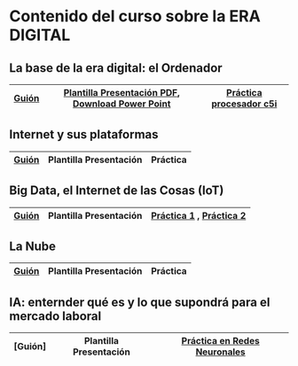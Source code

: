 # Contenido del curso sobre la ERA DIGITAL

## La base de la era digital: el Ordenador 

| [Guión](https://pauandalt.github.io/Guion_Clase_1/) | [Plantilla Presentación PDF](https://github.com/Pauandalt/Presntacion_Clase1_PDF/blob/master/Pantilla%20de%20la%20presentaci%C3%B3n%20clase%201.pdf), [Download Power Point](https://github.com/Pauandalt/Presntaci-n_PP_Clase_1/blob/master/plantilla%20de%20la%20presentaci%C3%B3n.pptx) | [Práctica procesador c5i](https://pauandalt.github.io/TFG-Practica-c5i/) |
| :-------------: | :-------------: | :-------------: |


## Internet y sus plataformas

| [Guión](https://pauandalt.github.io/Internet_y_sus_plataformas/) | Plantilla Presentación| Práctica |
| :-------------: | :-------------: | :-------------: |


## Big Data, el Internet de las Cosas (IoT)

| [Guión](https://pauandalt.github.io/IoT/) | Plantilla Presentación| [Práctica 1](https://pauandalt.github.io/Practica_IoT/.) , [Práctica 2](https://pauandalt.github.io/Practica_IoT2/.) |
| :-------------: | :-------------: | :-------------: |


## La Nube 

| [Guión](https://pauandalt.github.io/La_Nube/) | Plantilla Presentación|  Práctica |
| :-------------: | :-------------: | :-------------: |

## IA: enternder qué es y lo que supondrá para el mercado laboral 

| [Guión]| Plantilla Presentación|  [Práctica en Redes Neuronales](https://pauandalt.github.io/Practica_Redes_Neuronales/) |
| :-------------: | :-------------: | :-------------: |
